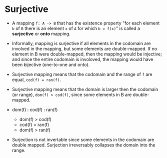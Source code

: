 # Surjective

* A mapping `f: A -> B` that has the existence property "for each element `b` of `B` there is an element `x` of `A` for which `b = f(x)`" is called a **surjective** or **onto** mapping.

* Informally, mapping is surjective if all elements in the codomain are involved in the mapping, but some elements are double-mapped. If no element in B were double-mapped, then the mapping would be injective; and since the entire codomain is involoved, the mapping would have been bijective (one-to-one and onto).

* Surjective mapping means that the codomain and the range of `f` are equal, `cod(f) = ran(f)`.

* Surjective mapping means that the domain is larger then the codomain (or range), `dom(f) > cod(f)`, since some elements in B are double-mapped.

* dom(f) : cod(f) : ran(f)
  * dom(f) > cod(f)
  * cod(f) = ran(f)
  * dom(f) > ran(f)

* Surjection is not invertable since some elements in the codomain are double mapped. Surjection irreversably collapses the domain into the range.
